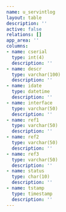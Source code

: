 ```yaml
---
name: u_servintlog
layout: table
description: ''
active: false
relations: []
app_area: ''
columns:
- name: cserial
  type: int(4)
  description: ''
- name: descr
  type: varchar(100)
  description: ''
- name: idate
  type: datetime
  description: ''
- name: interface
  type: varchar(50)
  description: ''
- name: ref1
  type: varchar(50)
  description: ''
- name: ref2
  type: varchar(50)
  description: ''
- name: ref3
  type: varchar(50)
  description: ''
- name: status
  type: char(10)
  description: ''
- name: tstamp
  type: timestamp
  description: ''
---
```


